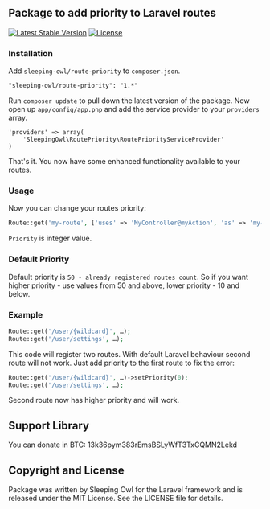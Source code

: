 ## Package to add priority to Laravel routes

[![Latest Stable Version](https://poser.pugx.org/sleeping-owl/route-priority/v/stable.svg)](https://packagist.org/packages/sleeping-owl/route-priority)
[![License](https://poser.pugx.org/sleeping-owl/route-priority/license.svg)](https://packagist.org/packages/sleeping-owl/route-priority)

### Installation

Add `sleeping-owl/route-priority` to `composer.json`.

    "sleeping-owl/route-priority": "1.*"
    
Run `composer update` to pull down the latest version of the package. Now open up `app/config/app.php` and add the service provider to your `providers` array.

    'providers' => array(
        'SleepingOwl\RoutePriority\RoutePriorityServiceProvider'
    )

That's it. You now have some enhanced functionality available to your routes.

### Usage

Now you can change your routes priority:

```php
Route::get('my-route', ['uses' => 'MyController@myAction', 'as' => 'my-route'])->setPriority(100);
```

`Priority` is integer value.

### Default Priority

Default priority is `50 - already registered routes count`. So if you want higher priority - use values from 50 and above, lower priority - 10 and below.

### Example

```php
Route::get('/user/{wildcard}', …);
Route::get('/user/settings', …);
```

This code will register two routes. With default Laravel behaviour second route will not work. Just add priority to the first route to fix the error:

```php
Route::get('/user/{wildcard}', …)->setPriority(0);
Route::get('/user/settings', …);
```

Second route now has higher priority and will work.

## Support Library

You can donate in BTC: 13k36pym383rEmsBSLyWfT3TxCQMN2Lekd

## Copyright and License

Package was written by Sleeping Owl for the Laravel framework and is released under the MIT License. See the LICENSE file for details.
